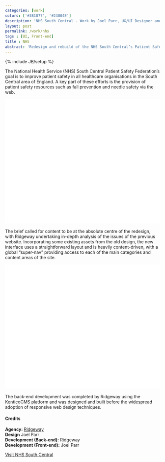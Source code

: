 ```yaml
---
categories: [work]
colors: ['#3B1877', '#23004E']
description: 'NHS South Central - Work by Joel Parr, UX/UI Designer and Front-end Developer in Austin, TX.'
layout: post
permalink: /work/nhs
tags : [UI, Front-end]
title : NHS
abstract: 'Redesign and rebuild of the NHS South Central’s Patient Safety Federation website.'
---
```

{% include JB/setup %}

The National Health Service (NHS) South Central Patient Safety Federation’s goal is to improve patient safety in all healthcare organisations in the South Central area of England. A key part of these efforts is the provision of patient safety resources such as fall prevention and needle safety via the web.

<img alt="Screenshot of NHS South Central site on large screen" class="ll" 
	src="/assets/img/work/ss-monitor-ph.png" data-src="/assets/img/work/nhs-ss-monitor.png" />

The brief called for content to be at the absolute centre of the redesign, with Ridgeway undertaking in-depth analysis of the issues of the previous website. Incorporating some existing assets from the old design, the new interface uses a straightforward layout and is heavily content-driven, with a global “super-nav” providing access to each of the main categories and content areas of the site.

<img alt="Screenshot of NHS South Central site on large screen" class="ll" 
	src="/assets/img/work/ss-monitor-ph.png" data-src="/assets/img/work/nhs-ss-monitor2.png" />

The back-end development was completed by Ridgeway using the KenticoCMS platform and was designed and built before the widespread adoption of responsive web design techniques.

#### Credits
**Agency:** [Ridgeway](http://ridgeway.net/)  
**Design** Joel Parr  
**Development (Back-end):** Ridgeway  
**Development (Front-end):** Joel Parr  

<a class="cta" href="http://www.patientsafetyfederation.nhs.uk/" target="_blank" title="Visit patientsafetyfederation.nhs.uk in a new window">Visit NHS South Central</a>